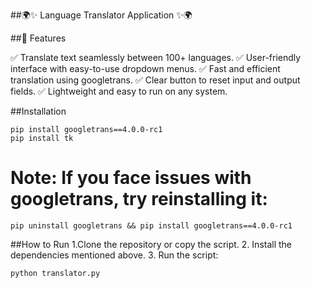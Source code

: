 ##🌍✨ Language Translator Application ✨🌍

##📌 Features

✅ Translate text seamlessly between 100+ languages.
✅ User-friendly interface with easy-to-use dropdown menus.
✅ Fast and efficient translation using googletrans.
✅ Clear button to reset input and output fields.
✅ Lightweight and easy to run on any system.

##Installation

```
pip install googletrans==4.0.0-rc1
pip install tk
```
# Note: If you face issues with googletrans, try reinstalling it:
```
pip uninstall googletrans && pip install googletrans==4.0.0-rc1
```
##How to Run
1️.Clone the repository or copy the script.
2️. Install the dependencies mentioned above.
3️. Run the script:
```
python translator.py
```
